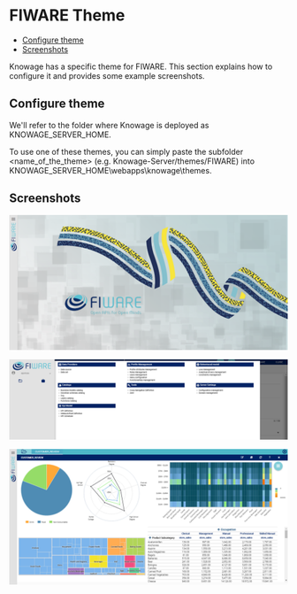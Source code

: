 # FIWARE Theme

* [Configure theme](#configure-theme)
* [Screenshots](#screenshots)

Knowage has a specific theme for FIWARE. This section explains how to configure it and provides some example screenshots.

## Configure theme

We'll refer to the folder where Knowage is deployed as KNOWAGE_SERVER_HOME.

To use one of these themes, you can simply paste the subfolder <name_of_the_theme> (e.g. Knowage-Server/themes/FIWARE) into KNOWAGE_SERVER_HOME\webapps\knowage\themes.


## Screenshots

![](media/Knowage_home.png)

![](media/Knowage_menu_admin.png)

![](media/Knowage_cockpit_customer_review.png)
